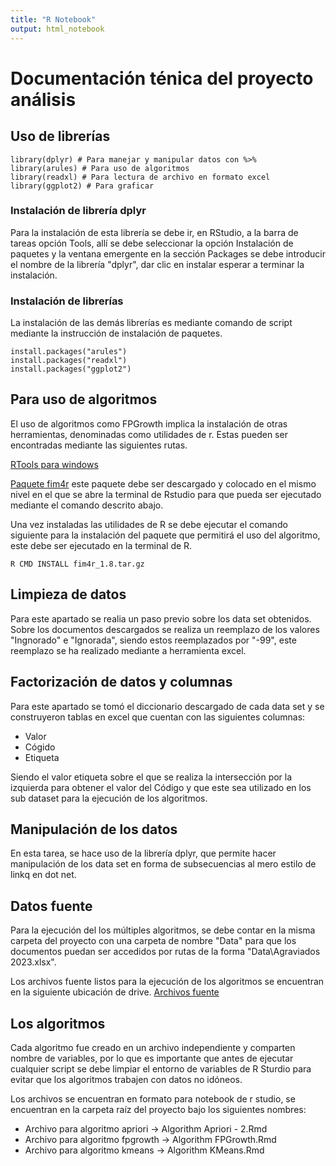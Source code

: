 ```yaml
---
title: "R Notebook"
output: html_notebook
---
```


# Documentación ténica del proyecto análisis


## Uso de librerías
```{r}
library(dplyr) # Para manejar y manipular datos con %>%
library(arules) # Para uso de algoritmos
library(readxl) # Para lectura de archivo en formato excel
library(ggplot2) # Para graficar
```

### Instalación de librería dplyr
Para la instalación de esta librería se debe ir, en RStudio, a la barra de tareas opción Tools, allí se debe seleccionar la opción Instalación de paquetes y la ventana emergente en la sección Packages se debe introducir el nombre de la librería "dplyr", dar clic en instalar esperar a terminar la instalación.

### Instalación de librerías
La instalación de las demás librerías es mediante comando de script mediante la instrucción de instalación de paquetes.

```{r}
install.packages("arules")
install.packages("readxl")
install.packages("ggplot2")
```

## Para uso de algoritmos
El uso de algoritmos como FPGrowth implica la instalación de otras herramientas, denominadas como utilidades de r.
Estas pueden ser encontradas mediante las siguientes rutas.

[RTools para windows](https://cran.r-project.org/bin/windows/Rtools/ )

[Paquete fim4r](https://borgelt.net/fim4r.html ) este paquete debe ser descargado y colocado en el mismo nivel en el que se abre la terminal de Rstudio para que pueda ser ejecutado mediante el comando descrito abajo.

Una vez instaladas las utilidades de R se debe ejecutar el comando siguiente para la instalación del paquete que permitirá el uso del algoritmo, este debe ser ejecutado en la terminal de R.

```{cmd}
R CMD INSTALL fim4r_1.8.tar.gz 
```

## Limpieza de datos
Para este apartado se realia un paso previo sobre los data set obtenidos. Sobre los documentos descargados se realiza un reemplazo de los valores "Ingnorado" e "Ignorada", siendo estos reemplazados por "-99", este reemplazo se ha realizado mediante a herramienta excel. 

## Factorización de datos y columnas
Para este apartado se tomó el diccionario descargado de cada data set y se construyeron tablas en excel que cuentan con las siguientes columnas:
- Valor
- Cógido
- Etiqueta

Siendo el valor etiqueta sobre el que se realiza la intersección por la izquierda para obtener el valor del Código y que este sea utilizado en los sub dataset para la ejecución de los algoritmos.

## Manipulación de los datos
En esta tarea, se hace uso de la librería dplyr, que permite hacer manipulación de los data set en forma de subsecuencias al mero estilo de linkq en dot net.

## Datos fuente
Para la ejecución del los múltiples algoritmos, se debe contar en la misma carpeta del proyecto con una carpeta de nombre "Data" para que los documentos puedan ser accedidos por rutas de la forma "Data\\Agraviados 2023.xlsx". 

Los archivos fuente listos para la ejecución de los algoritmos se encuentran en la siguiente ubicación de drive. [Archivos fuente](https://drive.google.com/drive/folders/1dhubu3eA1Dn4KA6NBshbhe42vZ9RTHfV?usp=sharing)


## Los algoritmos
Cada algoritmo fue creado en un archivo independiente y comparten nombre de variables, por lo que es importante que antes de ejecutar cualquier script se debe limpiar el entorno de variables de R Sturdio para evitar que los algoritmos trabajen con datos no idóneos.

Los archivos se encuentran en formato para notebook de r studio, se encuentran en la carpeta raíz del proyecto bajo los siguientes nombres:
- Archivo para algoritmo apriori -> Algorithm Apriori - 2.Rmd
- Archivo para algoritmo fpgrowth -> Algorithm FPGrowth.Rmd
- Archivo para algoritmo kmeans -> Algorithm KMeans.Rmd

